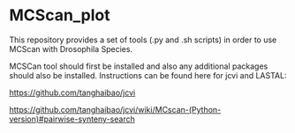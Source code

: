 # MCScan_plot
This repository provides a set of tools (.py and .sh scripts) in order to use MCScan with Drosophila Species.

MCSCan tool should first be installed and also any additional packages should also be installed. Instructions can be found here for jcvi and LASTAL:

https://github.com/tanghaibao/jcvi

https://github.com/tanghaibao/jcvi/wiki/MCscan-(Python-version)#pairwise-synteny-search



